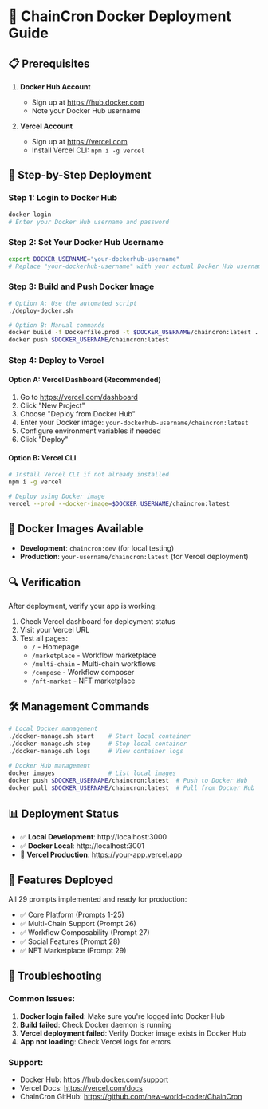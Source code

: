 # 🚀 ChainCron Docker Deployment Guide

## 📋 Prerequisites

1. **Docker Hub Account**
   - Sign up at https://hub.docker.com
   - Note your Docker Hub username

2. **Vercel Account**
   - Sign up at https://vercel.com
   - Install Vercel CLI: `npm i -g vercel`

## 🔧 Step-by-Step Deployment

### Step 1: Login to Docker Hub
```bash
docker login
# Enter your Docker Hub username and password
```

### Step 2: Set Your Docker Hub Username
```bash
export DOCKER_USERNAME="your-dockerhub-username"
# Replace "your-dockerhub-username" with your actual Docker Hub username
```

### Step 3: Build and Push Docker Image
```bash
# Option A: Use the automated script
./deploy-docker.sh

# Option B: Manual commands
docker build -f Dockerfile.prod -t $DOCKER_USERNAME/chaincron:latest .
docker push $DOCKER_USERNAME/chaincron:latest
```

### Step 4: Deploy to Vercel

#### Option A: Vercel Dashboard (Recommended)
1. Go to https://vercel.com/dashboard
2. Click "New Project"
3. Choose "Deploy from Docker Hub"
4. Enter your Docker image: `your-dockerhub-username/chaincron:latest`
5. Configure environment variables if needed
6. Click "Deploy"

#### Option B: Vercel CLI
```bash
# Install Vercel CLI if not already installed
npm i -g vercel

# Deploy using Docker image
vercel --prod --docker-image=$DOCKER_USERNAME/chaincron:latest
```

## 🐳 Docker Images Available

- **Development**: `chaincron:dev` (for local testing)
- **Production**: `your-username/chaincron:latest` (for Vercel deployment)

## 🔍 Verification

After deployment, verify your app is working:
1. Check Vercel dashboard for deployment status
2. Visit your Vercel URL
3. Test all pages:
   - `/` - Homepage
   - `/marketplace` - Workflow marketplace
   - `/multi-chain` - Multi-chain workflows
   - `/compose` - Workflow composer
   - `/nft-market` - NFT marketplace

## 🛠️ Management Commands

```bash
# Local Docker management
./docker-manage.sh start    # Start local container
./docker-manage.sh stop     # Stop local container
./docker-manage.sh logs     # View container logs

# Docker Hub management
docker images               # List local images
docker push $DOCKER_USERNAME/chaincron:latest  # Push to Docker Hub
docker pull $DOCKER_USERNAME/chaincron:latest  # Pull from Docker Hub
```

## 📊 Deployment Status

- ✅ **Local Development**: http://localhost:3000
- ✅ **Docker Local**: http://localhost:3001
- 🚀 **Vercel Production**: https://your-app.vercel.app

## 🎯 Features Deployed

All 29 prompts implemented and ready for production:
- ✅ Core Platform (Prompts 1-25)
- ✅ Multi-Chain Support (Prompt 26)
- ✅ Workflow Composability (Prompt 27)
- ✅ Social Features (Prompt 28)
- ✅ NFT Marketplace (Prompt 29)

## 🔧 Troubleshooting

### Common Issues:
1. **Docker login failed**: Make sure you're logged into Docker Hub
2. **Build failed**: Check Docker daemon is running
3. **Vercel deployment failed**: Verify Docker image exists in Docker Hub
4. **App not loading**: Check Vercel logs for errors

### Support:
- Docker Hub: https://hub.docker.com/support
- Vercel Docs: https://vercel.com/docs
- ChainCron GitHub: https://github.com/new-world-coder/ChainCron